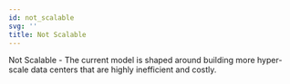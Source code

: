 ```yaml
---
id: not_scalable
svg: ''
title: Not Scalable
---
```


Not Scalable - The current model is shaped around building more hyper-scale data centers that are highly inefficient and costly.
